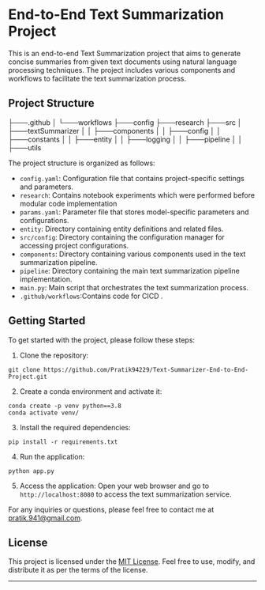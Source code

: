 

# End-to-End Text Summarization Project

This is an end-to-end Text Summarization project that aims to generate concise summaries from given text documents using natural language processing techniques. The project includes various components and workflows to facilitate the text summarization process.

## Project Structure

├───.github
│   └───workflows
├───config
├───research
├───src
│   ├───textSummarizer
│   │   ├───components
│   │   ├───config
│   │   ├───constants
│   │   ├───entity
│   │   ├───logging
│   │   ├───pipeline
│   │   ├───utils

The project structure is organized as follows:

- `config.yaml`: Configuration file that contains project-specific settings and parameters.
- `research`: Contains notebook experiments which were performed before modular code implementation
- `params.yaml`: Parameter file that stores model-specific parameters and configurations.
- `entity`: Directory containing entity definitions and related files.
- `src/config`: Directory containing the configuration manager for accessing project configurations.
- `components`: Directory containing various components used in the text summarization pipeline.
- `pipeline`: Directory containing the main text summarization pipeline implementation.
- `main.py`: Main script that orchestrates the text summarization process.
- `.github/workflows`:Contains code for CICD .


## Getting Started

To get started with the project, please follow these steps:

1. Clone the repository:
```
git clone https://github.com/Pratik94229/Text-Summarizer-End-to-End-Project.git
```

2. Create a conda environment and activate it:
```
conda create -p venv python==3.8 
conda activate venv/
```

3. Install the required dependencies:
```
pip install -r requirements.txt
```

4. Run the application:
```
python app.py
```

5. Access the application:
Open your web browser and go to `http://localhost:8080` to access the text summarization service.


For any inquiries or questions, please feel free to contact me at pratik.941@gmail.com.

## License

This project is licensed under the [MIT License](LICENSE). Feel free to use, modify, and distribute it as per the terms of the license.

---

